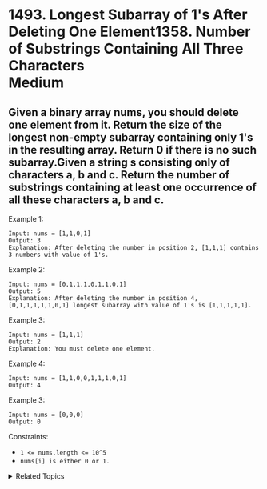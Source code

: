 # 1493. Longest Subarray of 1's After Deleting One Element1358. Number of Substrings Containing All Three Characters<br> Medium

## Given a binary array nums, you should delete one element from it. Return the size of the longest non-empty subarray containing only 1's in the resulting array. Return 0 if there is no such subarray.Given a string s consisting only of characters a, b and c. Return the number of substrings containing at least one occurrence of all these characters a, b and c.

 

Example 1:
```
Input: nums = [1,1,0,1]
Output: 3
Explanation: After deleting the number in position 2, [1,1,1] contains 3 numbers with value of 1's.
```
Example 2:
```
Input: nums = [0,1,1,1,0,1,1,0,1]
Output: 5
Explanation: After deleting the number in position 4, [0,1,1,1,1,1,0,1] longest subarray with value of 1's is [1,1,1,1,1].
 ```

Example 3:
```
Input: nums = [1,1,1]
Output: 2
Explanation: You must delete one element.
 ```
Example 4:
```
Input: nums = [1,1,0,0,1,1,1,0,1]
Output: 4
 ```
Example 3:
```
Input: nums = [0,0,0]
Output: 0
 ```

Constraints:

* `1 <= nums.length <= 10^5`
* `nums[i] is either 0 or 1.`

<details>

<summary> Related Topics </summary>

* `Sliding Window` 

</details>